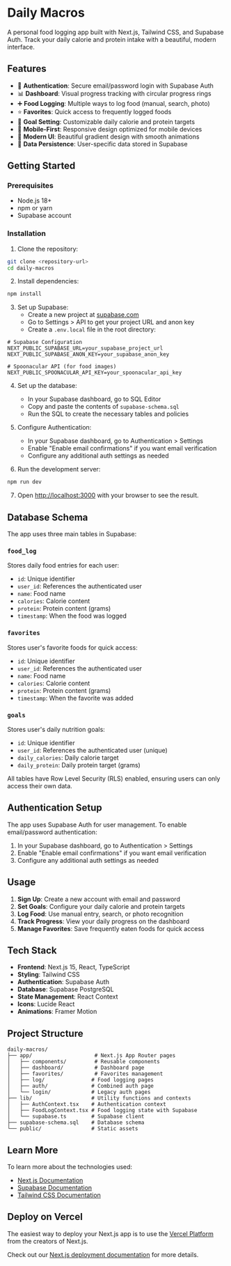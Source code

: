 # Daily Macros

A personal food logging app built with Next.js, Tailwind CSS, and Supabase Auth. Track your daily calorie and protein intake with a beautiful, modern interface.

## Features

- 🔐 **Authentication**: Secure email/password login with Supabase Auth
- 📊 **Dashboard**: Visual progress tracking with circular progress rings
- ➕ **Food Logging**: Multiple ways to log food (manual, search, photo)
- ⭐ **Favorites**: Quick access to frequently logged foods
- 🎯 **Goal Setting**: Customizable daily calorie and protein targets
- 📱 **Mobile-First**: Responsive design optimized for mobile devices
- 🎨 **Modern UI**: Beautiful gradient design with smooth animations
- 💾 **Data Persistence**: User-specific data stored in Supabase

## Getting Started

### Prerequisites

- Node.js 18+ 
- npm or yarn
- Supabase account

### Installation

1. Clone the repository:
```bash
git clone <repository-url>
cd daily-macros
```

2. Install dependencies:
```bash
npm install
```

3. Set up Supabase:
   - Create a new project at [supabase.com](https://supabase.com)
   - Go to Settings > API to get your project URL and anon key
   - Create a `.env.local` file in the root directory:

```env
# Supabase Configuration
NEXT_PUBLIC_SUPABASE_URL=your_supabase_project_url
NEXT_PUBLIC_SUPABASE_ANON_KEY=your_supabase_anon_key

# Spoonacular API (for food images)
NEXT_PUBLIC_SPOONACULAR_API_KEY=your_spoonacular_api_key
```

4. Set up the database:
   - In your Supabase dashboard, go to SQL Editor
   - Copy and paste the contents of `supabase-schema.sql`
   - Run the SQL to create the necessary tables and policies

5. Configure Authentication:
   - In your Supabase dashboard, go to Authentication > Settings
   - Enable "Enable email confirmations" if you want email verification
   - Configure any additional auth settings as needed

6. Run the development server:
```bash
npm run dev
```

7. Open [http://localhost:3000](http://localhost:3000) with your browser to see the result.

## Database Schema

The app uses three main tables in Supabase:

### `food_log`
Stores daily food entries for each user:
- `id`: Unique identifier
- `user_id`: References the authenticated user
- `name`: Food name
- `calories`: Calorie content
- `protein`: Protein content (grams)
- `timestamp`: When the food was logged

### `favorites`
Stores user's favorite foods for quick access:
- `id`: Unique identifier
- `user_id`: References the authenticated user
- `name`: Food name
- `calories`: Calorie content
- `protein`: Protein content (grams)
- `timestamp`: When the favorite was added

### `goals`
Stores user's daily nutrition goals:
- `id`: Unique identifier
- `user_id`: References the authenticated user (unique)
- `daily_calories`: Daily calorie target
- `daily_protein`: Daily protein target (grams)

All tables have Row Level Security (RLS) enabled, ensuring users can only access their own data.

## Authentication Setup

The app uses Supabase Auth for user management. To enable email/password authentication:

1. In your Supabase dashboard, go to Authentication > Settings
2. Enable "Enable email confirmations" if you want email verification
3. Configure any additional auth settings as needed

## Usage

1. **Sign Up**: Create a new account with email and password
2. **Set Goals**: Configure your daily calorie and protein targets
3. **Log Food**: Use manual entry, search, or photo recognition
4. **Track Progress**: View your daily progress on the dashboard
5. **Manage Favorites**: Save frequently eaten foods for quick access

## Tech Stack

- **Frontend**: Next.js 15, React, TypeScript
- **Styling**: Tailwind CSS
- **Authentication**: Supabase Auth
- **Database**: Supabase PostgreSQL
- **State Management**: React Context
- **Icons**: Lucide React
- **Animations**: Framer Motion

## Project Structure

```
daily-macros/
├── app/                    # Next.js App Router pages
│   ├── components/         # Reusable components
│   ├── dashboard/          # Dashboard page
│   ├── favorites/          # Favorites management
│   ├── log/               # Food logging pages
│   ├── auth/              # Combined auth page
│   └── login/             # Legacy auth pages
├── lib/                   # Utility functions and contexts
│   ├── AuthContext.tsx    # Authentication context
│   ├── FoodLogContext.tsx # Food logging state with Supabase
│   └── supabase.ts        # Supabase client
├── supabase-schema.sql    # Database schema
└── public/                # Static assets
```

## Learn More

To learn more about the technologies used:

- [Next.js Documentation](https://nextjs.org/docs)
- [Supabase Documentation](https://supabase.com/docs)
- [Tailwind CSS Documentation](https://tailwindcss.com/docs)

## Deploy on Vercel

The easiest way to deploy your Next.js app is to use the [Vercel Platform](https://vercel.com/new?utm_medium=default-template&filter=next.js&utm_source=create-next-app&utm_campaign=create-next-app-readme) from the creators of Next.js.

Check out our [Next.js deployment documentation](https://nextjs.org/docs/app/building-your-application/deploying) for more details.

